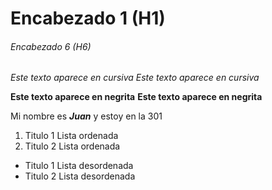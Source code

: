# Encabezado 1 (H1)
###### Encabezado 6 (H6)

*Este texto aparece en cursiva*
_Este texto aparece en cursiva_

**Este texto aparece en negrita**
__Este texto aparece en negrita__

Mi nombre es *__Juan__* y estoy en la 301

1. Titulo 1 Lista ordenada 
2. Titulo 2 Lista ordenada

- Titulo 1 Lista desordenada
- Titulo 2 Lista desordenada
